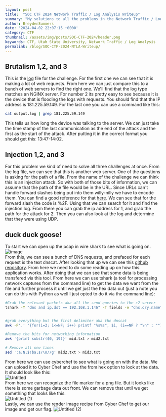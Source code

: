 ```yaml
---
layout: post
title:  "SOC CTF 2024 Network Traffic / Log Analysis Writeup"
summary: "My solutions to all the problems in the Network Traffic / Log Analysis Section of the in-house CTF for USU"
author: BreydenSummers
date: '2024-04-02 22:07:15 +0000'
category: CTF
thumbnail: /assets/img/posts/SOC-CTF-2024/header.png
keywords: CTF, Utah State University, Network Traffic / Log Analysis
permalink: /blog/SOC-CTF-2024-NTLA-Writeup/
---
```

## Brutalism 1,2, and 3
This is the [log](https://github.com/BreydenSummers/BreydenSummers.github.io/files/14847054/output.log)
 file for the challenge.
For the first one we can see that it is making a lot of web requests. From here we can just compare this to a bunch of web servers to find the right one. We'll find that the log type matches an NGINX server. For number 2 its pretty easy to see because it is the device that is flooding the logs with requests. You should find that the IP address is 181.225.59.149. For the last one you can use a command like this:
```bash
cat output.log | grep 181.225.59.149
```
This tells us how long the device was talking to the server. We can just take the time stamp of the last communication as the end of the attack and the first as the start of the attack. After putting it in the correct format you should get this: 13:47-14:02.


## Injection 1,2, and 3
For this problem we kind of need to solve all three challenges at once. From the log file, we can see that this is another web server. One of the questions is asking for the path of a file. From the name of the challenge we can think this is an injection attack. So with both of those bits of information, we can assume that the path of the file would be in the URL. Since URLs can't handle forward slashes being put into them willy-nilly we have to encode them. You can find a good reference for that [here](https://www.w3schools.com/tags/ref_urlencode.ASP). We can see that for the forward slash the code is %2F. Using that we can search for it and find the injection log. From there you can grab the ip address for 1, and grab the path for the attack for 2. Then you can also look at the log and determine that they were using UDP. 

## duck duck goose!
To start we can open up the pcap in wire shark to see what is going on. 
![image](https://github.com/BreydenSummers/BreydenSummers.github.io/assets/40399657/88056ad1-c644-4763-b21e-e9e75442f39b)<br>
From this, we can see a bunch of DNS requests, and prefaced for each request is the text dnscat. After looking that up we can see this [github repository](https://github.com/iagox86/dnscat2). From here we need to do some reading up on how this application works. After doing that we can see that some data is being transfered via this tool. From here we can use tshark (a tool for processing network captures from the command line) to get the data we want from the file and further process it until we get just the hex data out (just a note you can do this with Python as well I just opted to do it via the command line):
```bash
#Grab the relevant packets aka all the send queries to the c2 server
tshark -Y "dns and ip.dst == 192.168.1.146" -T fields -e "dns.qry.name" -r test2.pcapng >queries_out.txt


#grab everything but the first delimiter aka the dnscat
awk -F'.' '{for(i=2; i<=NF; i++) printf "%s%s", $i, (i==NF ? "\n" : "")}' queries_out.txt > mid.txt

#Remove the bits for networking information
awk '{print substr($0, 19)}' mid.txt > mid2.txt

# Remove all new lines
sed ':a;N;$!ba;s/\n//g' mid2.txt > mid3.txt

```
From here we can use cyberchef to see what is going on with the data. We can upload it to Cyber Chef and use the from hex option to look at the data. It should look like this: <br>
![Untitled](https://github.com/BreydenSummers/BreydenSummers.github.io/assets/40399657/6b5ec882-15c4-428a-a165-5e623eab98a5) <br>
From here we can recognize the file marker for a png file. But it  looks like there is some garbage data out front. We can remove that until we get something that looks like this: <br>
![Untitled (1)](https://github.com/BreydenSummers/BreydenSummers.github.io/assets/40399657/149909bc-bfa5-4878-88c2-5d3d16aec296) <br> 
Lastly, we can use the render image recipe from Cyber Chef to get our image and get our flag.
![Untitled (2)](https://github.com/BreydenSummers/BreydenSummers.github.io/assets/40399657/118736f8-81d4-4533-8331-e90ecfb212bf)

